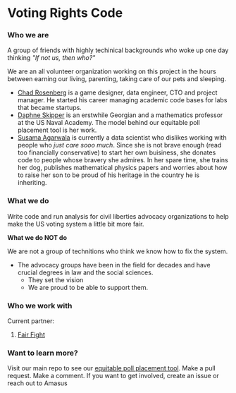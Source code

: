 # Voting Rights Code

### Who we are
A group of friends with highly techinical backgrounds who woke up one day thinking _"If not us, then who?"_

We are an all volunteer organization working on this project in the hours between earning our living, parenting, taking care of our pets and sleeping.

* [Chad Rosenberg](https://www.linkedin.com/in/chad-rosenberg-b33358/) is a game designer, data engineer, CTO and project manager. He started his career managing academic code bases for labs that became startups.  
* [Daphne Skipper](https://www.linkedin.com/in/daphne-skipper-b434a2275/) is an erstwhile Georgian and a mathematics professor at the US Naval Academy. The model behind our equitable poll placement tool is her work. 
* [Susama Agarwala](https://www.linkedin.com/in/susama-agarwala-7117601/) is currently a data scientist who dislikes working with people who _just care sooo much_. Since she is not brave enough (read too financially conservative) to start her own buisiness, she donates code to people whose bravery she admires. In her spare time, she trains her dog, publishes mathematical physics papers and worries about how to raise her son to be proud of his heritage in the country he is inheriting.

### What we do

Write code and run analysis for civil liberties advocacy organizations to help make the US voting system a little bit more fair. 

**What we do NOT do**

We are not a group of technitions who think we know how to fix the system.
* The advocacy groups have been in the field for decades and have crucial degrees in law and the social sciences.
  * They set the vision
  * We are proud to be able to support them.

### Who we work with
Current partner:
1. [Fair Fight](https://fairfight.com/)

### Want to learn more?
Visit our main repo to see our [equitable poll placement tool](https://github.com/Voting-Rights-Code/Equitable-Polling-Locations). Make a pull request. Make a comment. 
If you want to get involved, create an issue or reach out to Amasus
